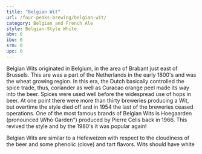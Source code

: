 ```yaml
---
title: "Belgian Wit"
url: /four-peaks-brewing/belgian-wit/
category: Belgian and French Ale
style: Belgian-Style White
abv: 0
ibu: 0
srm: 0
upc: 0
---
```

Belgian Wits originated in Belgium, in the area of Brabant just east of Brussels. This are was a part of the Netherlands in the early 1800's and was the wheat growing region. In this era, the Dutch basically controlled the spice trade, thus, coriander as well as Curacao orange peel made its way into the beer. Spices were used well before the widespread use of hops in beer. At one point there were more than thirty breweries producing a Wit, but overtime the style died off and in 1954 the last of the breweries ceased operations. One of the most famous brands of Belgian Wits is Hoegaarden (pronounced \Who Garden\") produced by Pierre Celis back in 1966. This revived the style and by the 1980's it was popular again!

Belgian Wits are similar to a Hefeweizen with respect to the cloudiness of the beer and some phenolic (clove) and tart flavors. Wits should have white
